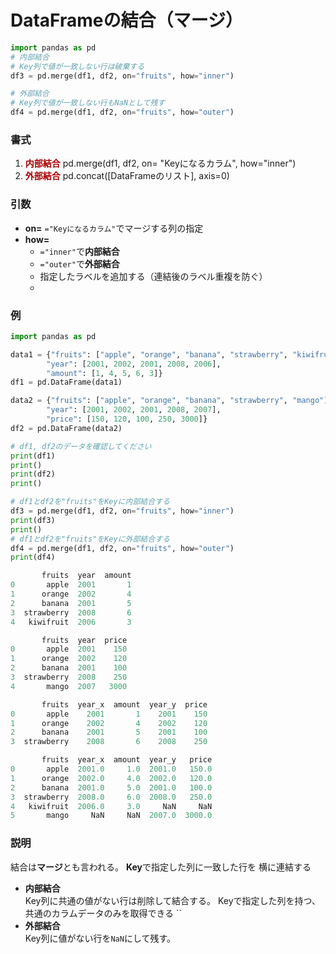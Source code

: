 # DataFrameの結合（マージ）

```python
import pandas as pd
# 内部結合
# Key列で値が一致しない行は破棄する
df3 = pd.merge(df1, df2, on="fruits", how="inner")

# 外部結合
# Key列で値が一致しない行もNaNとして残す
df4 = pd.merge(df1, df2, on="fruits", how="outer")
```

### 書式

1. <b style='color: #AA0000'>内部結合</b>
pd.merge(df1, df2, on= "Keyになるカラム", how="inner")
1. <b style='color: #AA0000'>外部結合</b>
pd.concat([DataFrameのリスト], axis=0)

### 引数

- <b>on=</b>
	`="Keyになるカラム"`でマージする列の指定
- <b>how=</b>
	- `="inner"`で<b>内部結合</b>
	- `="outer"`で<b>外部結合</b>
	- 指定したラベルを追加する（連結後のラベル重複を防ぐ）
	- 


### 例

```python
import pandas as pd

data1 = {"fruits": ["apple", "orange", "banana", "strawberry", "kiwifruit"],
        "year": [2001, 2002, 2001, 2008, 2006],
        "amount": [1, 4, 5, 6, 3]}
df1 = pd.DataFrame(data1)

data2 = {"fruits": ["apple", "orange", "banana", "strawberry", "mango"],
        "year": [2001, 2002, 2001, 2008, 2007],
        "price": [150, 120, 100, 250, 3000]}
df2 = pd.DataFrame(data2)

# df1, df2のデータを確認してください
print(df1)
print()
print(df2)
print()

# df1とdf2を"fruits"をKeyに内部結合する
df3 = pd.merge(df1, df2, on="fruits", how="inner")
print(df3)
print()
# df1とdf2を"fruits"をKeyに外部結合する
df4 = pd.merge(df1, df2, on="fruits", how="outer")
print(df4)
```

```python
       fruits  year  amount
0       apple  2001       1
1      orange  2002       4
2      banana  2001       5
3  strawberry  2008       6
4   kiwifruit  2006       3

       fruits  year  price
0       apple  2001    150
1      orange  2002    120
2      banana  2001    100
3  strawberry  2008    250
4       mango  2007   3000

       fruits  year_x  amount  year_y  price
0       apple    2001       1    2001    150
1      orange    2002       4    2002    120
2      banana    2001       5    2001    100
3  strawberry    2008       6    2008    250

       fruits  year_x  amount  year_y   price
0       apple  2001.0     1.0  2001.0   150.0
1      orange  2002.0     4.0  2002.0   120.0
2      banana  2001.0     5.0  2001.0   100.0
3  strawberry  2008.0     6.0  2008.0   250.0
4   kiwifruit  2006.0     3.0     NaN     NaN
5       mango     NaN     NaN  2007.0  3000.0
```

### 説明

結合は<b>マージ</b>とも言われる。
<b>Key</b>で指定した列に一致した行を
横に連結する

- <b>内部結合</b><br>
Key列に共通の値がない行は削除して結合する。
Keyで指定した列を持つ、
共通のカラムデータのみを取得できる
``
- <b>外部結合</b><br>
Key列に値がない行を`NaN`にして残す。